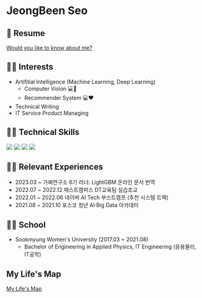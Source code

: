 # JeongBeen Seo

## 📑 Resume
[Would you like to know about me?](https://claire1125.notion.site/Resume-JeongBeen-Seo-9f7717e05b3e4de4b7235ab8426e9467)
<!--<a href="https://claire1125.notion.site/Resume-JeongBeen-Seo-9f7717e05b3e4de4b7235ab8426e9467" target="_blank">Would you like to know about me?</a>-->

<!--## Portfolio
Notion Link : [Click here](https://suave-phalange-86d.notion.site/6e962c83eaaa467aae6c6d15af0931c9)-->

## 🙆‍♀️ Interests
- Artifitial Intelligence (Machine Learning, Deep Learning)
  - Computer Vision 💻👀
  - Recommender System 💻:heart:
- Technical Writing
- IT Service Product Managing

## 👩‍💻 Technical Skills
<img src="https://img.shields.io/badge/Python-3776AB?style=flat-square&logo=Python&logoColor=white"/> <img src="https://img.shields.io/badge/PyTorch-EE4C2C?style=flat-square&logo=PyTorch&logoColor=white"/> <img src="https://img.shields.io/badge/Tensorflow-FF6F00?style=flat-square&logo=PyTorch&logoColor=black"/> <img src="https://img.shields.io/badge/Linux-FCC624?style=flat-square&logo=Linux&logoColor=black"/>

## 🚶‍♀️ Relevant Experiences
- 2023.03 ~ 가짜연구소 6기 러너: LightGBM 온라인 문서 번역
- 2022.07 ~ 2022.12 패스트캠퍼스 DT교육팀 실습조교
- 2022.01 ~ 2022.06 네이버 AI Tech 부스트캠프 (추천 시스템 트랙)
- 2021.08 ~ 2021.10 포스코 청년 AI·Big Data 아카데미

## 👩‍🎓 School
- Sookmyung Women's University (2017.03 ~ 2021.08)  
  - Bachelor of Engineering in Applied Physics, IT Engineering (응용물리, IT공학)

## My Life's Map
[My Life's Map](https://whimsical.com/my-life-s-map-LpcJCUoafNUg5QFApS4sqh)

